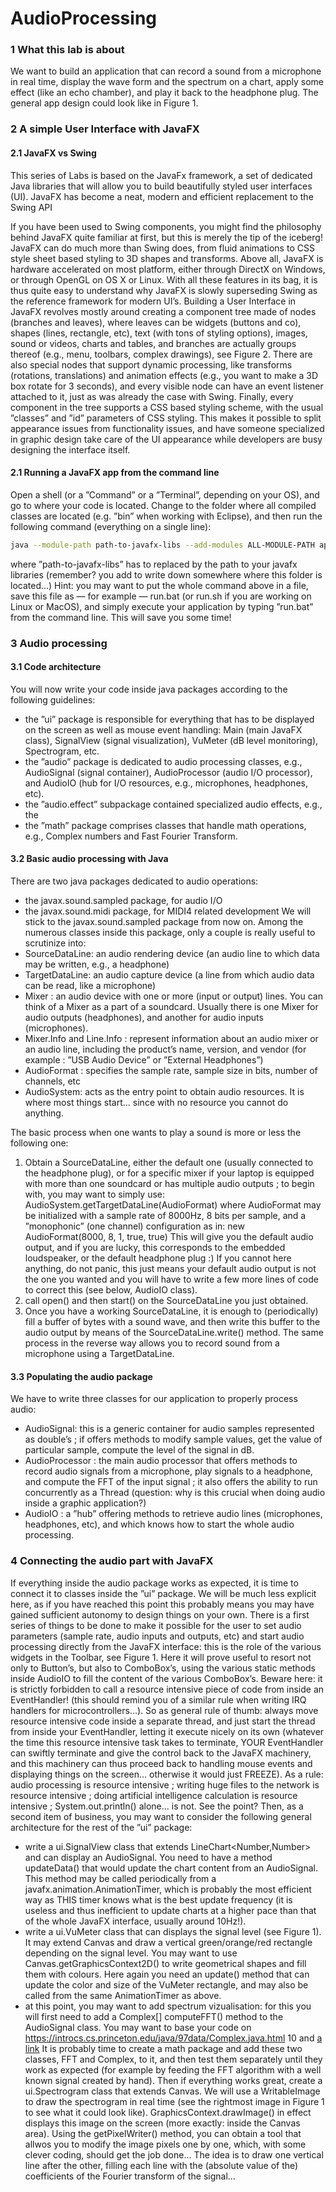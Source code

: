 # AudioProcessing

### 1 What this lab is about

We want to build an application that can record a sound from a microphone in
real time, display the wave form and the spectrum on a chart, apply some effect
(like an echo chamber), and play it back to the headphone plug.
The general app design could look like in Figure 1.

### 2 A simple User Interface with JavaFX

#### 2.1 JavaFX vs Swing
This series of Labs is based on the JavaFx framework, a set of dedicated Java
libraries that will allow you to build beautifully styled user interfaces (UI).
JavaFX has become a neat, modern and efficient replacement to the Swing API

If you have been used to Swing components, you might find the philosophy
behind JavaFX quite familiar at first, but this is merely the tip of the iceberg!
JavaFX can do much more than Swing does, from fluid animations to CSS style
sheet based styling to 3D shapes and transforms. Above all, JavaFX is hardware
accelerated on most platform, either through DirectX on Windows, or through
OpenGL on OS X or Linux. With all these features in its bag, it is thus quite
easy to understand why JavaFX is slowly superseding Swing as the reference
framework for modern UI’s.
Building a User Interface in JavaFX revolves mostly around creating a component tree made of nodes (branches and leaves), where leaves can be widgets
(buttons and co), shapes (lines, rectangle, etc), text (with tons of styling options), images, sound or videos, charts and tables, and branches are actually
groups thereof (e.g., menu, toolbars, complex drawings), see Figure 2. There
are also special nodes that support dynamic processing, like transforms (rotations, translations) and animation effects (e.g., you want to make a 3D box
rotate for 3 seconds), and every visible node can have an event listener attached
to it, just as was already the case with Swing. Finally, every component in the
tree supports a CSS based styling scheme, with the usual ”classes” and ”id” parameters of CSS styling. This makes it possible to split appearance issues from
functionality issues, and have someone specialized in graphic design take care
of the UI appearance while developers are busy designing the interface itself.

#### 2.1 Running a JavaFX app from the command line

Open a shell (or a ”Command” or a ”Terminal”, depending on your OS), and go
to where your code is located. Change to the folder where all compiled classes
are located (e.g. ”bin” when working with Eclipse), and then run the following
command (everything on a single line):

```bash
java --module-path path-to-javafx-libs --add-modules ALL-MODULE-PATH application.Main
```
where ”path-to-javafx-libs” has to replaced by the path to your javafx libraries (remember? you add to write down somewhere where this folder is
located...)
Hint: you may want to put the whole command above in a file, save this file
as — for example — run.bat (or run.sh if you are working on Linux or MacOS),
and simply execute your application by typing ”run.bat” from the command
line. This will save you some time!

### 3 Audio processing
#### 3.1 Code architecture
You will now write your code inside java packages according to the following
guidelines:
* the ”ui” package is responsible for everything that has to be displayed on
the screen as well as mouse event handling: Main (main JavaFX class),
SignalView (signal visualization), VuMeter (dB level monitoring), Spectrogram, etc.
* the ”audio” package is dedicated to audio processing classes, e.g., AudioSignal (signal container), AudioProcessor (audio I/O processor), and
AudioIO (hub for I/O resources, e.g., microphones, headphones, etc).
* the ”audio.effect” subpackage contained specialized audio effects, e.g., the
* the ”math” package comprises classes that handle math operations, e.g.,
Complex numbers and Fast Fourier Transform.

#### 3.2 Basic audio processing with Java
There are two java packages dedicated to audio operations:
* the javax.sound.sampled package, for audio I/O
* the javax.sound.midi package, for MIDI4
related development
We will stick to the javax.sound.sampled package from now on. Among the
numerous classes inside this package, only a couple is really useful to scrutinize
into:
* SourceDataLine: an audio rendering device (an audio line to which data
may be written, e.g., a headphone)
* TargetDataLine: an audio capture device (a line from which audio data
can be read, like a microphone)
* Mixer : an audio device with one or more (input or output) lines. You can
think of a Mixer as a part of a soundcard. Usually there is one Mixer for
audio outputs (headphones), and another for audio inputs (microphones).
* Mixer.Info and Line.Info : represent information about an audio mixer
or an audio line, including the product’s name, version, and vendor (for
example : ”USB Audio Device” or ”External Headphones”)
* AudioFormat : specifies the sample rate, sample size in bits, number of
channels, etc
* AudioSystem: acts as the entry point to obtain audio resources. It is
where most things start... since with no resource you cannot do anything.

The basic process when one wants to play a sound is more or less the following
one:

1. Obtain a SourceDataLine, either the default one (usually connected to
the headphone plug), or for a specific mixer if your laptop is equipped
with more than one soundcard or has multiple audio outputs ; to begin
with, you may want to simply use:
AudioSystem.getTargetDataLine(AudioFormat)
where AudioFormat may be initialized with a sample rate of 8000Hz, 8
bits per sample, and a ”monophonic” (one channel) configuration as in:
new AudioFormat(8000, 8, 1, true, true)
This will give you the default audio output, and if you are lucky, this
corresponds to the embedded loudspeaker, or the default headphone plug
:) If you cannot here anything, do not panic, this just means your default
audio output is not the one you wanted and you will have to write a few
more lines of code to correct this (see below, AudioIO class).
2. call open() and then start() on the SourceDataLine you just obtained.
3. Once you have a working SourceDataLine, it is enough to (periodically)
fill a buffer of bytes with a sound wave, and then write this buffer to the
audio output by means of the SourceDataLine.write() method.
The same process in the reverse way allows you to record sound from a
microphone using a TargetDataLine.

#### 3.3 Populating the audio package
We have to write three classes for our application to properly process audio:
* AudioSignal: this is a generic container for audio samples represented
as double’s ; if offers methods to modify sample values, get the value of
particular sample, compute the level of the signal in dB.
* AudioProcessor : the main audio processor that offers methods to record
audio signals from a microphone, play signals to a headphone, and compute the FFT of the input signal ; it also offers the ability to run concurrently as a Thread (question: why is this crucial when doing audio inside
a graphic application?)
* AudioIO : a ”hub” offering methods to retrieve audio lines (microphones,
headphones, etc), and which knows how to start the whole audio processing.

### 4 Connecting the audio part with JavaFX
If everything inside the audio package works as expected, it is time to connect
it to classes inside the ”ui” package. We will be much less explicit here, as if
you have reached this point this probably means you may have gained sufficient
autonomy to design things on your own.
There is a first series of things to be done to make it possible for the user
to set audio parameters (sample rate, audio inputs and outputs, etc) and start
audio processing directly from the JavaFX interface: this is the role of the various widgets in the Toolbar, see Figure 1. Here it will prove useful to resort
not only to Button’s, but also to ComboBox’s, using the various static methods
inside AudioIO to fill the content of the various ComboBox’s. Beware here: it
is strictly forbidden to call a resource intensive piece of code from inside an
EventHandler! (this should remind you of a similar rule when writing IRQ handlers for microcontrollers...). So as general rule of thumb: always move resource
intensive code inside a separate thread, and just start the thread from inside
your EventHandler, letting it execute nicely on its own (whatever the time this
resource intensive task takes to terminate, YOUR EventHandler can swiftly
terminate and give the control back to the JavaFX machinery, and this machinery can thus proceed back to handling mouse events and displaying things on
the screen... otherwise it would just FREEZE). As a rule: audio processing is
resource intensive ; writing huge files to the network is resource intensive ; doing artificial intelligence calculation is resource intensive ; System.out.println()
alone... is not. See the point?
Then, as a second item of business, you may want to consider the following
general architecture for the rest of the ”ui” package:
* write a ui.SignalView class that extends LineChart<Number,Number>
and can display an AudioSignal. You need to have a method updateData()
that would update the chart content from an AudioSignal. This method
may be called periodically from a javafx.animation.AnimationTimer,
which is probably the most efficient way as THIS timer knows what is the
best update frequency (it is useless and thus inefficient to update charts
at a higher pace than that of the whole JavaFX interface, usually around
10Hz!).
* write a ui.VuMeter class that can displays the signal level (see Figure 1).
It may extend Canvas and draw a vertical green/orange/red rectangle depending on the signal level. You may want to use Canvas.getGraphicsContext2D()
to write geometrical shapes and fill them with colours. Here again you need
an update() method that can update the color and size of the VuMeter
rectangle, and may also be called from the same AnimationTimer as above.
* at this point, you may want to add spectrum vizualisation: for this you will
first need to add a Complex[] computeFFT() method to the AudioSignal
class. You may want to base your code on
https://introcs.cs.princeton.edu/java/97data/Complex.java.html
10
and
[a link](https://introcs.cs.princeton.edu/java/97data/FFT.java.html)
It is probably time to create a math package and add these two classes,
FFT and Complex, to it, and then test them separately until they work as
expected (for example by feeding the FFT algorithm with a well known
signal created by hand).
Then if everything works great, create a ui.Spectrogram class that extends Canvas. We will use a WritableImage to draw the spectrogram
in real time (see the rightmost image in Figure 1 to see what it could
look like). GraphicsContext.drawImage() in effect displays this image on the screen (more exactly: inside the Canvas area). Using the
getPixelWriter() method, you can obtain a tool that allwos you to modify the image pixels one by one, which, with some clever coding, should
get the job done... The idea is to draw one vertical line after the other,
filling each line with the (absolute value of the) coefficients of the Fourier
transform of the signal...
